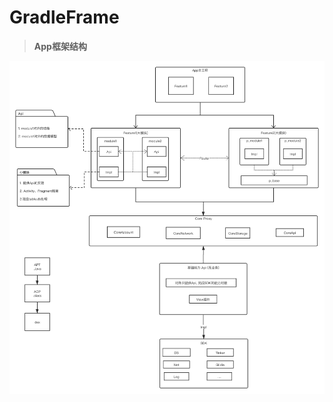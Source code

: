 # GradleFrame



> **App框架结构**
>
<img src="https://github.com/Sum-sdl/AndroidAucFrame/raw/master/asset/Frame.png">